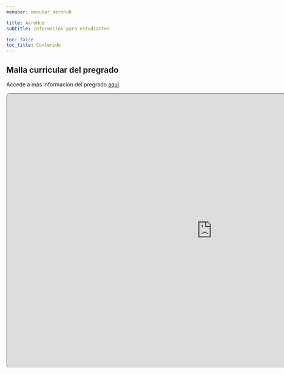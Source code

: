 ```yaml
---
menubar: menubar_aerohub

title: AeroHub
subtitle: Información para estudiantes

toc: false
toc_title: Contenido
---
```

<link href="../../assets/css/custom.css" rel="stylesheet" type="text/css">


## Malla curricular del pregrado
Accede a más información del pregrado <a href="https://ingenieria2.udea.edu.co/cursum/#/publico/programas/546/pensum" target="_blank"><u>aquí</u></a>.

<div align="center">
    <iframe src="https://drive.google.com/file/d/1VQ13_AS8JSXIV2BZ0eVpTnismIpaTHlW/preview" width="1080" height="720" style="border-radius:10px;"></iframe>
</div>